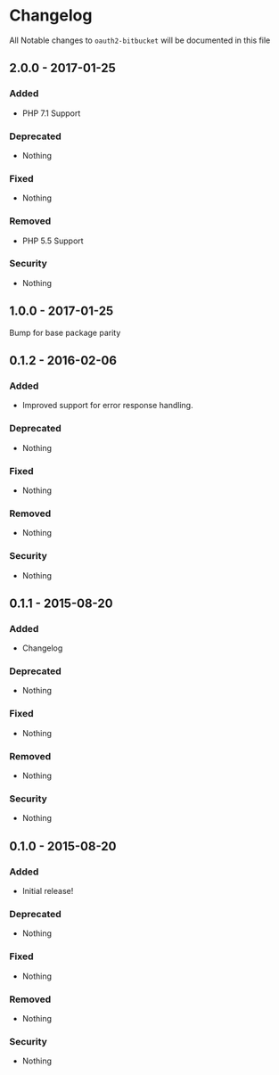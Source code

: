 # Changelog
All Notable changes to `oauth2-bitbucket` will be documented in this file

## 2.0.0 - 2017-01-25

### Added
- PHP 7.1 Support

### Deprecated
- Nothing

### Fixed
- Nothing

### Removed
- PHP 5.5 Support

### Security
- Nothing

## 1.0.0 - 2017-01-25

Bump for base package parity

## 0.1.2 - 2016-02-06

### Added
- Improved support for error response handling.

### Deprecated
- Nothing

### Fixed
- Nothing

### Removed
- Nothing

### Security
- Nothing

## 0.1.1 - 2015-08-20

### Added
- Changelog

### Deprecated
- Nothing

### Fixed
- Nothing

### Removed
- Nothing

### Security
- Nothing

## 0.1.0 - 2015-08-20

### Added
- Initial release!

### Deprecated
- Nothing

### Fixed
- Nothing

### Removed
- Nothing

### Security
- Nothing
